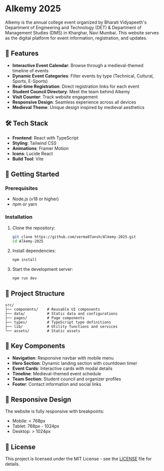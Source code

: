 # Alkemy 2025

Alkemy is the annual college event organized by Bharati Vidyapeeth's Department of Engineering and Technology (DET) & Department of Management Studies (DMS) in Kharghar, Navi Mumbai. This website serves as the digital platform for event information, registration, and updates.

## 🌟 Features

- **Interactive Event Calendar**: Browse through a medieval-themed timeline of events
- **Dynamic Event Categories**: Filter events by type (Technical, Cultural, Sports, E-Sports)
- **Real-time Registration**: Direct registration links for each event
- **Student Council Directory**: Meet the team behind Alkemy
- **Visit Counter**: Track website engagement
- **Responsive Design**: Seamless experience across all devices
- **Medieval Theme**: Unique design inspired by medieval aesthetics

## 🛠️ Tech Stack

- **Frontend**: React with TypeScript
- **Styling**: Tailwind CSS
- **Animations**: Framer Motion
- **Icons**: Lucide React
- **Build Tool**: Vite
<!-- - **Deployment**: Netlify -->

## 🚀 Getting Started

### Prerequisites

- Node.js (v18 or higher)
- npm or yarn

### Installation

1. Clone the repository:
   ```bash
   git clone https://github.com/verma07ansh/Alkemy-2025.git
   cd Alkemy-2025
   ```

2. Install dependencies:
   ```bash
   npm install
   ```

3. Start the development server:
   ```bash
   npm run dev
   ```

## 📁 Project Structure

```
src/
├── components/    # Reusable UI components
├── data/          # Static data and configurations
├── pages/         # Page components
├── types/         # TypeScript type definitions
├── lib/           # Utility functions and services
└── assets/        # Static assets
```

## 🎨 Key Components

- **Navigation**: Responsive navbar with mobile menu
- **Hero Section**: Dynamic landing section with countdown timer
- **Event Cards**: Interactive cards with modal details
- **Timeline**: Medieval-themed event schedule
- **Team Section**: Student council and organizer profiles
- **Footer**: Contact information and social links


## 📱 Responsive Design

The website is fully responsive with breakpoints:
- Mobile: < 768px
- Tablet: 768px - 1024px
- Desktop: > 1024px

<!-- ## 🚀 Deployment

The site is configured for deployment on Netlify with:
- Automatic builds on push
- Environment variable management
- Custom domain support
- Redirect rules for SPA routing -->


## 📄 License

This project is licensed under the MIT License - see the [LICENSE](LICENSE) file for details.
